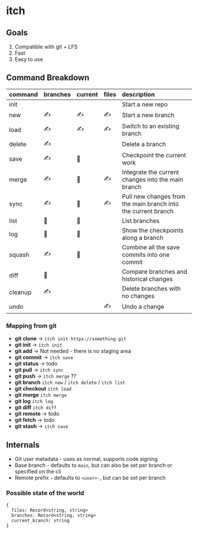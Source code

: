 # itch

## Goals

1. Compatible with git + LFS
2. Fast
3. Easy to use

## Command Breakdown

| command | branches | current | files | description
| :- | :- | :- | :- | :- |
| init   | | | | Start a new repo
| new    | ✍️ | ✍️ | ✍️ | Start a new branch
| load   | ✍️ | ✍️ | ✍️ | Switch to an existing branch
| delete | ✍️ |   |   | Delete a branch
| save   | ✍️ | 📍 |   | Checkpoint the current work
| merge  | ✍️ | 📍 | ✍️ | Integrate the current changes into the main branch
| sync   | ✍️ | 📍 | ✍️ | Pull new changes from the main branch into the current branch
| list   | 👀 | 👀 | |  List branches
| log    | 👀 | 👀 | | Show the checkpoints along a branch
| squash | ✍️ | 📍 | | Combine all the save commits into one commit
| diff | 👀 | | | Compare branches and historical changes
| cleanup | ✍️ | | | Delete branches with no changes
| undo | | | ✍️ | Undo a change

### Mapping from git

- **git clone** -> `itch init https://something.git`
-  **git init** -> `itch init`
-  **git add** -> Not needed - there is no staging area
-  **git commit** -> `itch save`
-  **git status** -> todo
-  **git pull** -> `itch sync`
-  **git push** -> `itch merge` ?? 
-  **git branch** `itch new` / `itch delete` / `itch list`
-  **git checkout** `itch load`
-  **git merge** `itch merge`
-  **git log** `itch log`
-  **git diff** `itch diff`
-  **git remote** -> todo
-  **git fetch** -> todo
-  **git stash** -> `itch save`

## Internals

- Git user metadata - uses as normal, supports code signing
- Base branch - defaults to `main`, but can also be set per branch or specified on the cli
- Remote prefix - defaults to `<user>-`, but can be set per branch

### Possible state of the world

```
{
  files: Record<string, string>
  branches: Record<string, string>
  current_branch: string
}
```
